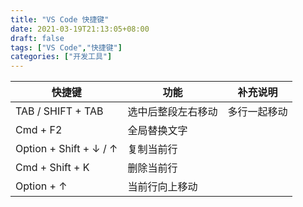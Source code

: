 ```yaml
---
title: "VS Code 快捷键"
date: 2021-03-19T21:13:05+08:00
draft: false
tags: ["VS Code","快捷键"]
categories: ["开发工具"]
---
```


| 快捷键 | 功能 | 补充说明 |
| - | - | - |
| TAB / SHIFT + TAB | 选中后整段左右移动 | 多行一起移动 |
| Cmd + F2 | 全局替换文字 |  |
| Option + Shift + ↓ / ↑ | 复制当前行 |  |
| Cmd + Shift + K | 删除当前行 |  |
| Option + ↑ | 当前行向上移动 |  |

